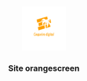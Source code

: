<p align="center">
  <a href="" rel="noopener">
 <img width=90px height=90px src="./public/logo_coqueirodigital_brand.png" alt="logo"></a>
</p>

<h3 align="center">Site orangescreen</h3>
